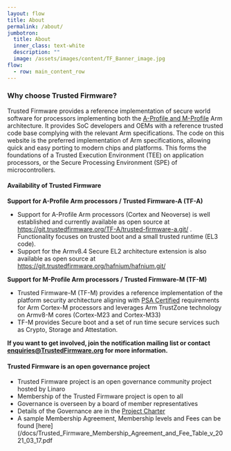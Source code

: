 ```yaml
---
layout: flow
title: About
permalink: /about/
jumbotron:
  title: About
  inner_class: text-white
  description: ""
  image: /assets/images/content/TF_Banner_image.jpg
flow:
  - row: main_content_row
---
```


### Why choose Trusted Firmware?

Trusted Firmware provides a reference implementation of secure world software for processors implementing both the [A-Profile and M-Profile](https://developer.arm.com/products/architecture) Arm architecture. It provides SoC developers and OEMs with a reference trusted code base complying with the relevant Arm specifications. The code on this website is the preferred implementation of Arm specifications, allowing quick and easy porting to modern chips and platforms. This forms the foundations of a Trusted Execution Environment (TEE) on application processors, or the Secure Processing Environment (SPE) of microcontrollers.

#### Availability of Trusted Firmware

**Support for A-Profile Arm processors / Trusted Firmware-A (TF-A)**

- Support for A-Profile Arm processors (Cortex and Neoverse) is well established and currently available as open source at https://git.trustedfirmware.org/TF-A/trusted-firmware-a.git/ . Functionality focuses on trusted boot and a small trusted runtime (EL3 code).
- Support for the Armv8.4 Secure EL2 architecture extension is also available as open source at https://git.trustedfirmware.org/hafnium/hafnium.git/

**Support for M-Profile Arm processors / Trusted Firmware-M (TF-M)**

- Trusted Firmware-M (TF-M) provides a reference implementation of the platform security architecture aligning with [PSA Certified](https://www.psacertified.org/) requirements for Arm Cortex-M processors and leverages Arm TrustZone technology on Armv8-M cores (Cortex-M23 and Cortex-M33)
- TF-M provides Secure boot and a set of run time secure services such as Crypto, Storage and Attestation.

**If you want to get involved, join the notification mailing list or contact enquiries@TrustedFirmware.org for more information.**

#### Trusted Firmware is an open governance project

- Trusted Firmware project is an open governance community project hosted by Linaro
- Membership of the Trusted Firmware project is open to all
- Governance is overseen by a board of member representatives
- Details of the Governance are in the [Project Charter](/docs/Trusted_Firmware_Charter_v_2021-03-19.pdf)
- A sample Membership Agreement, Membership levels and Fees can be found [here](/docs/Trusted_Firmware_Membership_Agreement_and_Fee_Table_v_2021_03_17.pdf
